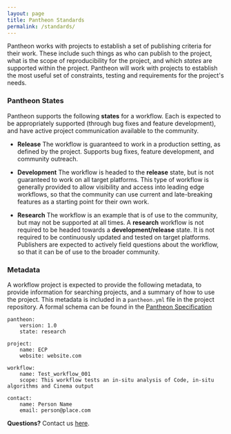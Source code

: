 ```yaml
---
layout: page
title: Pantheon Standards
permalink: /standards/
---
```


Pantheon works with projects to establish a set of publishing criteria for their work. These include such things as who can publish to the project, what is the scope of reproducibility for the project, and which *states* are supported within the project. Pantheon will work with projects to establish the most useful set of constraints, testing and requirements for the project's needs.

### Pantheon States

Pantheon supports the following **states** for a workflow. Each is expected to be appropriately supported (through bug fixes and feature development), and have active project communication available to the community. 

- **Release** The workflow is guaranteed to work in a production setting, as defined by the project. Supports bug fixes, feature development, and community outreach.

- **Development** The workflow is headed to the **release** state, but is not guaranteed to work on all target platforms. This type of workflow is generally provided to allow visibility and access into leading edge workflows, so that the community can use current and late-breaking features as a starting point for their own work.

- **Research** The workflow is an example that is of use to the community, but may not be supported at all times. A **research** workflow is not required to be headed towards a **development/release** state. It is not required to be continuously updated and tested on target platforms. Publishers are expected to actively field questions about the workflow, so that it can be of use to the broader community.

### Metadata

A workflow project is expected to provide the following metadata, to provide information for searching projects, and a summary of how to use the project. This metadata is included in a `pantheon.yml` file in the project repository. A formal schema can be found in the [Pantheon Specification](/spec/)

```
pantheon:
    version: 1.0
    state: research

project:
    name: ECP
    website: website.com

workflow:
    name: Test_workflow_001
    scope: This workflow tests an in-situ analysis of Code, in-situ algorithms and Cinema output

contact: 
    name: Person Name
    email: person@place.com

```

**Questions?** Contact us [here](mailto:pantheon-help@lanl.gov).

